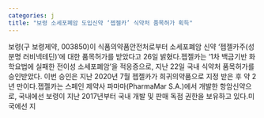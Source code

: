 ```yaml
---
categories: j
title: "보령 소세포폐암 도입신약 ‘젭젤카’ 식약처 품목허가 획득"
---
```

보령(구 보령제약, 003850)이 식품의약품안전처로부터 소세포폐암 신약 ‘젭젤카주(성분명 러비넥테딘)’에 대한 품목허가를 받았다고 26일 밝혔다.젭젤카는 ‘1차 백금기반 화학요법에 실패한 전이성 소세포폐암’을 적응증으로, 지난 22일 국내 식약처 품목허가를 승인받았다. 이번 승인은 지난 2020년 7월 젭젤카가 희귀의약품으로 지정 받은 후 약 2년 만이다.젭젤카는 스페인 제약사 파마마(PharmaMar S.A.)에서 개발한 항암신약으로, 국내에선 보령이 지난 2017년부터 국내 개발 및 판매 독점 권한을 보유하고 있다.미국에선 지